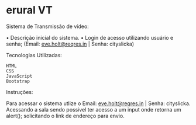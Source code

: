 # erural VT
 Sistema de Transmissão de vídeo:

• Descrição inicial do sistema.
• Login de acesso utilizando usuário e senha; (Email: eve.holt@reqres.in | Senha: cityslicka)



Tecnologias Utilizadas:

    HTML
    CSS
    JavaScript
    Bootstrap

Instruções:

Para acessar o sistema utlize o Email: eve.holt@reqres.in | Senha: cityslicka. Acessando a sala sendo possivel ter acesso a um input onde retorna um alert(); solicitando o link de endereço para envio.
